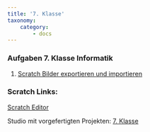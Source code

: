 ```yaml
---
title: '7. Klasse'
taxonomy:
    category:
        - docs
---
```


### Aufgaben 7. Klasse Informatik
1. [Scratch Bilder exportieren und importieren](./04)

### Scratch Links:
[Scratch Editor](https://scratch.mit.edu/projects/editor/)

Studio mit vorgefertigten Projekten:
[7. Klasse](https://scratch.mit.edu/studios/25885359/)